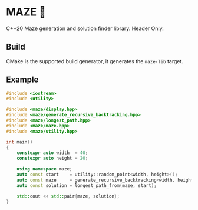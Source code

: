 # MAZE 🌽

C++20 Maze generation and solution finder library. Header Only.

## Build

CMake is the supported build generator, it generates the `maze-lib` target.

## Example

```cpp
#include <iostream>
#include <utility>

#include <maze/display.hpp>
#include <maze/generate_recursive_backtracking.hpp>
#include <maze/longest_path.hpp>
#include <maze/maze.hpp>
#include <maze/utility.hpp>

int main()
{
    constexpr auto width  = 40;
    constexpr auto height = 20;

    using namespace maze;
    auto const start    = utility::random_point<width, height>();
    auto const maze     = generate_recursive_backtracking<width, height>(start);
    auto const solution = longest_path_from(maze, start);

    std::cout << std::pair{maze, solution};
}
```
